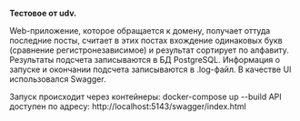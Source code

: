 **Тестовое от udv.** 

Web-приложение, которое обращается к домену, получает оттуда последние посты, 
считает в этих постах вхождение одинаковых букв (сравнение регистронезависимое)
и результат сортирует по алфавиту.
Результаты подсчета записываются в БД PostgreSQL.
Информация о запуске и окончании подсчета записываются в .log-файл.
В качестве UI использовался Swagger.

Запуск происходит через контейнеры: docker-compose up --build
API доступен по адресу: http://localhost:5143/swagger/index.html
